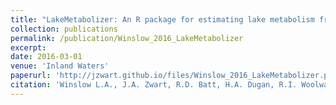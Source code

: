 ```yaml
---
title: "LakeMetabolizer: An R package for estimating lake metabolism from free-water oxygen using diverse statistical models"
collection: publications
permalink: /publication/Winslow_2016_LakeMetabolizer
excerpt:
date: 2016-03-01
venue: 'Inland Waters'
paperurl: 'http://jzwart.github.io/files/Winslow_2016_LakeMetabolizer.pdf'
citation: 'Winslow L.A., J.A. Zwart, R.D. Batt, H.A. Dugan, R.I. Woolway, J. Corman, P.C. Hanson, and J.S. Read. 2016. LakeMetabolizer: An R package for estimating lake metabolism from free-water oxygen using diverse statistical models. Inland Waters 6: 622-636'
---
```

